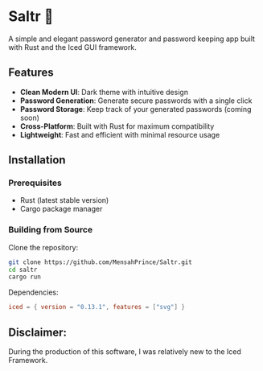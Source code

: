# Saltr 🔐

A simple and elegant password generator and password keeping app built with Rust and the Iced GUI framework.

## Features

- **Clean Modern UI**: Dark theme with intuitive design
- **Password Generation**: Generate secure passwords with a single click
- **Password Storage**: Keep track of your generated passwords (coming soon)
- **Cross-Platform**: Built with Rust for maximum compatibility
- **Lightweight**: Fast and efficient with minimal resource usage


## Installation

### Prerequisites

- Rust (latest stable version)
- Cargo package manager

### Building from Source

Clone the repository:
  ```bash
  git clone https://github.com/MensahPrince/Saltr.git
  cd saltr
  cargo run
  ```

Dependencies:
   
   ```toml
   iced = { version = "0.13.1", features = ["svg"] }
   ```

## Disclaimer:
During the production of this software, I was relatively new to the Iced Framework. 
